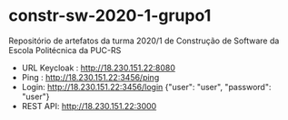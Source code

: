 # constr-sw-2020-1-grupo1
Repositório de artefatos da turma 2020/1 de Construção de Software da Escola Politécnica da PUC-RS

- URL Keycloak : http://18.230.151.22:8080
- Ping : http://18.230.151.22:3456/ping
- Login: http://18.230.151.22:3456/login {"user": "user", "password": "user"}
- REST API: http://18.230.151.22:3000

